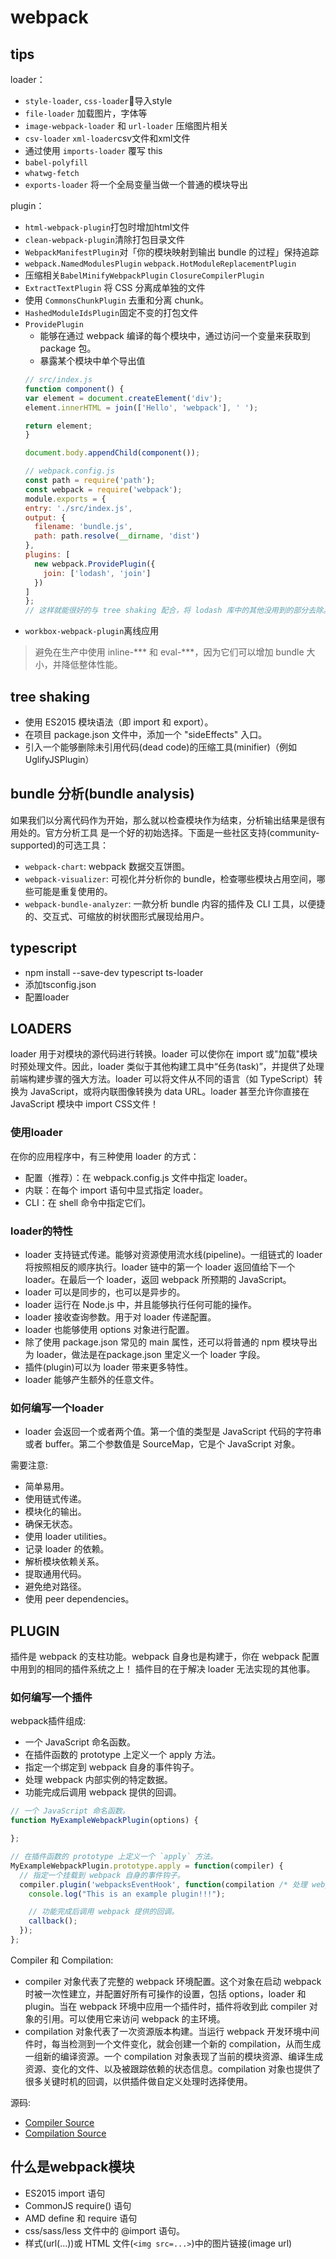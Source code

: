 # webpack

## tips

loader：
- `style-loader`, `css-loader`导入style
- `file-loader` 加载图片，字体等
- `image-webpack-loader` 和 `url-loader` 压缩图片相关
- `csv-loader` `xml-loader`csv文件和xml文件
- 通过使用 `imports-loader` 覆写 this
- `babel-polyfill`
- `whatwg-fetch`
- `exports-loader` 将一个全局变量当做一个普通的模块导出

plugin：
- `html-webpack-plugin`打包时增加html文件
- `clean-webpack-plugin`清除打包目录文件
- `WebpackManifestPlugin`对「你的模块映射到输出 bundle 的过程」保持追踪
- `webpack.NamedModulesPlugin` `webpack.HotModuleReplacementPlugin`
- 压缩相关`BabelMinifyWebpackPlugin` `ClosureCompilerPlugin`
- `ExtractTextPlugin` 将 CSS 分离成单独的文件
- 使用 `CommonsChunkPlugin` 去重和分离 chunk。
- `HashedModuleIdsPlugin`固定不变的打包文件
- `ProvidePlugin`
    - 能够在通过 webpack 编译的每个模块中，通过访问一个变量来获取到 package 包。
    - 暴露某个模块中单个导出值
    ```javascript
    // src/index.js
  function component() {
    var element = document.createElement('div');
    element.innerHTML = join(['Hello', 'webpack'], ' ');

    return element;
  }

  document.body.appendChild(component());

  // webpack.config.js
  const path = require('path');
  const webpack = require('webpack');
  module.exports = {
    entry: './src/index.js',
    output: {
      filename: 'bundle.js',
      path: path.resolve(__dirname, 'dist')
    },
    plugins: [
      new webpack.ProvidePlugin({
        join: ['lodash', 'join']
      })
    ]
  };
    // 这样就能很好的与 tree shaking 配合，将 lodash 库中的其他没用到的部分去除。
    ```
- `workbox-webpack-plugin`离线应用

> 避免在生产中使用 inline-*** 和 eval-***，因为它们可以增加 bundle 大小，并降低整体性能。

## tree shaking
- 使用 ES2015 模块语法（即 import 和 export）。
- 在项目 package.json 文件中，添加一个 "sideEffects" 入口。
- 引入一个能够删除未引用代码(dead code)的压缩工具(minifier)（例如 UglifyJSPlugin）

## bundle 分析(bundle analysis)
如果我们以分离代码作为开始，那么就以检查模块作为结束，分析输出结果是很有用处的。官方分析工具 是一个好的初始选择。下面是一些社区支持(community-supported)的可选工具：

- `webpack-chart`: webpack 数据交互饼图。
- `webpack-visualizer`: 可视化并分析你的 bundle，检查哪些模块占用空间，哪些可能是重复使用的。
- `webpack-bundle-analyzer`: 一款分析 bundle 内容的插件及 CLI 工具，以便捷的、交互式、可缩放的树状图形式展现给用户。

## typescript

- npm install --save-dev typescript ts-loader
- 添加tsconfig.json
- 配置loader


## LOADERS
loader 用于对模块的源代码进行转换。loader 可以使你在 import 或"加载"模块时预处理文件。因此，loader 类似于其他构建工具中“任务(task)”，并提供了处理前端构建步骤的强大方法。loader 可以将文件从不同的语言（如 TypeScript）转换为 JavaScript，或将内联图像转换为 data URL。loader 甚至允许你直接在 JavaScript 模块中 import CSS文件！

### 使用loader
在你的应用程序中，有三种使用 loader 的方式：

- 配置（推荐）：在 webpack.config.js 文件中指定 loader。
- 内联：在每个 import 语句中显式指定 loader。
- CLI：在 shell 命令中指定它们。

### loader的特性
- loader 支持链式传递。能够对资源使用流水线(pipeline)。一组链式的 loader 将按照相反的顺序执行。loader 链中的第一个 loader 返回值给下一个 loader。在最后一个 loader，返回 webpack 所预期的 JavaScript。
- loader 可以是同步的，也可以是异步的。
- loader 运行在 Node.js 中，并且能够执行任何可能的操作。
- loader 接收查询参数。用于对 loader 传递配置。
- loader 也能够使用 options 对象进行配置。
- 除了使用 package.json 常见的 main 属性，还可以将普通的 npm 模块导出为 loader，做法是在package.json 里定义一个 loader 字段。
- 插件(plugin)可以为 loader 带来更多特性。
- loader 能够产生额外的任意文件。

### 如何编写一个loader
- loader 会返回一个或者两个值。第一个值的类型是 JavaScript 代码的字符串或者 buffer。第二个参数值是 SourceMap，它是个 JavaScript 对象。

需要注意:
- 简单易用。
- 使用链式传递。
- 模块化的输出。
- 确保无状态。
- 使用 loader utilities。
- 记录 loader 的依赖。
- 解析模块依赖关系。
- 提取通用代码。
- 避免绝对路径。
- 使用 peer dependencies。

## PLUGIN
插件是 webpack 的支柱功能。webpack 自身也是构建于，你在 webpack 配置中用到的相同的插件系统之上！
插件目的在于解决 loader 无法实现的其他事。

### 如何编写一个插件
webpack插件组成:
- 一个 JavaScript 命名函数。
- 在插件函数的 prototype 上定义一个 apply 方法。
- 指定一个绑定到 webpack 自身的事件钩子。
- 处理 webpack 内部实例的特定数据。
- 功能完成后调用 webpack 提供的回调。

```javascript
// 一个 JavaScript 命名函数。
function MyExampleWebpackPlugin(options) {

};

// 在插件函数的 prototype 上定义一个 `apply` 方法。
MyExampleWebpackPlugin.prototype.apply = function(compiler) {
  // 指定一个挂载到 webpack 自身的事件钩子。
  compiler.plugin('webpacksEventHook', function(compilation /* 处理 webpack 内部实例的特定数据。*/, callback) {
    console.log("This is an example plugin!!!");

    // 功能完成后调用 webpack 提供的回调。
    callback();
  });
};
```
Compiler 和 Compilation:
- compiler 对象代表了完整的 webpack 环境配置。这个对象在启动 webpack 时被一次性建立，并配置好所有可操作的设置，包括 options，loader 和 plugin。当在 webpack 环境中应用一个插件时，插件将收到此 compiler 对象的引用。可以使用它来访问 webpack 的主环境。
- compilation 对象代表了一次资源版本构建。当运行 webpack 开发环境中间件时，每当检测到一个文件变化，就会创建一个新的 compilation，从而生成一组新的编译资源。一个 compilation 对象表现了当前的模块资源、编译生成资源、变化的文件、以及被跟踪依赖的状态信息。compilation 对象也提供了很多关键时机的回调，以供插件做自定义处理时选择使用。

源码:
- [Compiler Source](https://github.com/webpack/webpack/blob/master/lib/Compiler.js)
- [Compilation Source](https://github.com/webpack/webpack/blob/master/lib/Compilation.js)

## 什么是webpack模块
- ES2015 import 语句
- CommonJS require() 语句
- AMD define 和 require 语句
- css/sass/less 文件中的 @import 语句。
- 样式(url(...))或 HTML 文件(`<img src=...>`)中的图片链接(image url)


